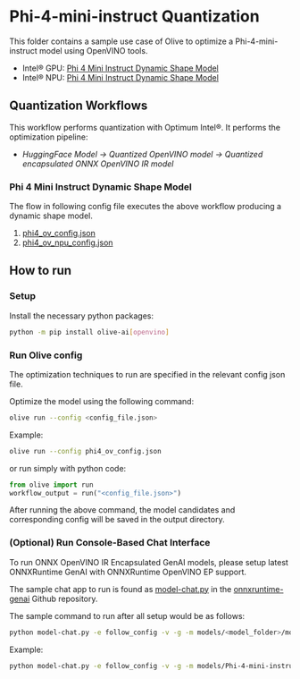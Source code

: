 # Phi-4-mini-instruct Quantization

This folder contains a sample use case of Olive to optimize a Phi-4-mini-instruct model using OpenVINO tools.

- Intel® GPU: [Phi 4 Mini Instruct Dynamic Shape Model](https://huggingface.co/microsoft/Phi-4-mini-instruct)
- Intel® NPU: [Phi 4 Mini Instruct Dynamic Shape Model](https://huggingface.co/microsoft/Phi-4-mini-instruct)

## Quantization Workflows

This workflow performs quantization with Optimum Intel®. It performs the optimization pipeline:

- *HuggingFace Model -> Quantized OpenVINO model -> Quantized encapsulated ONNX OpenVINO IR model*

### Phi 4 Mini Instruct Dynamic Shape Model

The flow in following config file executes the above workflow producing a dynamic shape model.
1. [phi4_ov_config.json](phi4_ov_config.json)
1. [phi4_ov_npu_config.json](phi4_ov_npu_config.json)

## How to run

### Setup

Install the necessary python packages:

```bash
python -m pip install olive-ai[openvino]
```

### Run Olive config

The optimization techniques to run are specified in the relevant config json file.

Optimize the model using the following command:

```bash
olive run --config <config_file.json>
```

Example:

```bash
olive run --config phi4_ov_config.json
```


or run simply with python code:

```python
from olive import run
workflow_output = run("<config_file.json>")
```

After running the above command, the model candidates and corresponding config will be saved in the output directory.

### (Optional) Run Console-Based Chat Interface

To run ONNX OpenVINO IR Encapsulated GenAI models, please setup latest ONNXRuntime GenAI with ONNXRuntime OpenVINO EP support.

The sample chat app to run is found as [model-chat.py](https://github.com/microsoft/onnxruntime-genai/blob/main/examples/python/model-chat.py) in the [onnxruntime-genai](https://github.com/microsoft/onnxruntime-genai/) Github repository.

The sample command to run after all setup would be as follows:


```bash
python model-chat.py -e follow_config -v -g -m models/<model_folder>/model/
```

Example:

```bash
python model-chat.py -e follow_config -v -g -m models/Phi-4-mini-instruct/model/
```
